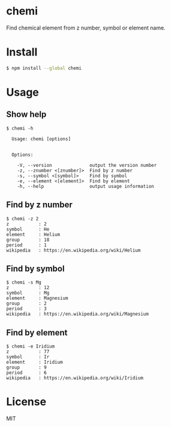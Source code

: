# chemi

Find chemical element from z number, symbol or element name.


# Install

```bash
$ npm install --global chemi
```

# Usage

## Show help

```
$ chemi -h

  Usage: chemi [options]


  Options:

    -V, --version              output the version number
    -z, --znumber <[znumber]>  Find by z number
    -s, --symbol <[symbol]>    Find by symbol
    -e, --element <[element]>  Find by element
    -h, --help                 output usage information
```

## Find by z number

```
$ chemi -z 2
z           : 2
symbol      : He
element     : Helium
group       : 18
period      : 1
wikipedia   : https://en.wikipedia.org/wiki/Helium
```

## Find by symbol

```
$ chemi -s Mg
z           : 12
symbol      : Mg
element     : Magnesium
group       : 2
period      : 3
wikipedia   : https://en.wikipedia.org/wiki/Magnesium
```

## Find by element

```
$ chemi -e Iridium
z           : 77
symbol      : Ir
element     : Iridium
group       : 9
period      : 6
wikipedia   : https://en.wikipedia.org/wiki/Iridium
```

# License

MIT